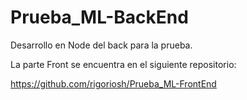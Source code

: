 # Prueba_ML-BackEnd

Desarrollo en Node del back para la prueba.

La parte Front se encuentra en el siguiente repositorio:

https://github.com/rigoriosh/Prueba_ML-FrontEnd
